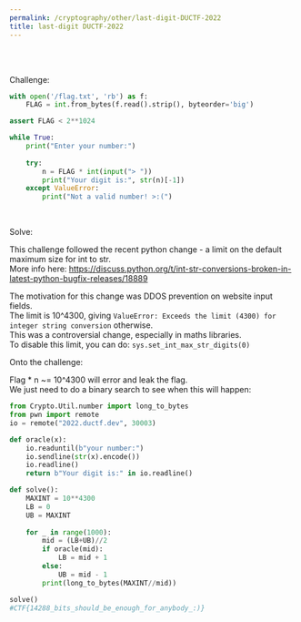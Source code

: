 ```yaml
---
permalink: /cryptography/other/last-digit-DUCTF-2022
title: last-digit DUCTF-2022
---
```


<br>
<br>


Challenge:

```python
with open('/flag.txt', 'rb') as f:
    FLAG = int.from_bytes(f.read().strip(), byteorder='big')

assert FLAG < 2**1024

while True:
    print("Enter your number:")
    
    try:
        n = FLAG * int(input("> "))
        print("Your digit is:", str(n)[-1])
    except ValueError:
        print("Not a valid number! >:(")
```

<br>

Solve:

This challenge followed the recent python change - a limit on the default maximum size for int to str. <br>
More info here: <https://discuss.python.org/t/int-str-conversions-broken-in-latest-python-bugfix-releases/18889> <br>

The motivation for this change was DDOS prevention on website input fields. <br>
The limit is 10^4300, giving `ValueError: Exceeds the limit (4300) for integer string conversion` otherwise. <br>
This was a controversial change, especially in maths libraries. <br>
To disable this limit, you can do: `sys.set_int_max_str_digits(0)`

Onto the challenge:

Flag * n ~= 10^4300 will error and leak the flag. <br>
We just need to do a binary search to see when this will happen: <br>

```python
from Crypto.Util.number import long_to_bytes
from pwn import remote
io = remote("2022.ductf.dev", 30003)

def oracle(x):
    io.readuntil(b"your number:")
    io.sendline(str(x).encode())
    io.readline()
    return b"Your digit is:" in io.readline()

def solve():
    MAXINT = 10**4300
    LB = 0
    UB = MAXINT
     
    for _ in range(1000):
        mid = (LB+UB)//2
        if oracle(mid):
            LB = mid + 1
        else:
            UB = mid - 1
        print(long_to_bytes(MAXINT//mid))

solve()
#CTF{14288_bits_should_be_enough_for_anybody_:)}
```

